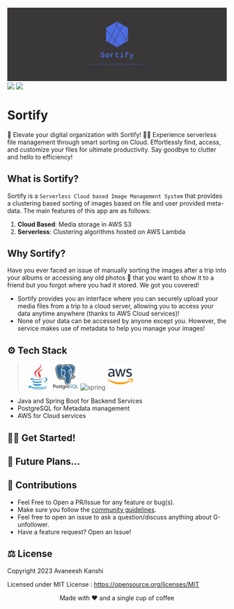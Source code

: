 
![Logo](assets/logo.png)
<a href="https://postgresql.org"><img src="https://img.shields.io/badge/Release-v1.0.0-blue.svg"/></a>
<a href="https://postgresql.org"><img src="https://img.shields.io/badge/Spring Boot-v3.2.1-green.svg"/></a>
# Sortify

🚀 Elevate your digital organization with Sortify! 📂✨ 
Experience serverless file management through smart sorting 
on Cloud. Effortlessly find, access, 
and customize your files for ultimate productivity. 
Say goodbye to clutter and hello to efficiency! 

## What is Sortify?

Sortify is a `Serverless Cloud based Image Management System` that provides
a clustering based sorting of images based on file and user provided meta-data.
The main features of this app are as follows:

1. **Cloud Based**: Media storage in AWS S3
2. **Serverless**: Clustering algorithms hosted on AWS Lambda

## Why Sortify?

Have you ever faced an issue of manually sorting the images after a trip into your albums
or accessing any old photos 📸 that you want to show it to a friend but you forgot where you
had it stored. We got you covered!
* Sortify provides you an interface where you can securely upload your media files from a trip
to a cloud server, allowing you to access your data anytime anywhere (thanks to AWS Cloud services)!
* None of your data can be accessed by anyone except you. However, the service makes use of
metadata to help you manage your images!

## ⚙️ Tech Stack
><img src="https://raw.githubusercontent.com/devicons/devicon/master/icons/java/java-original.svg" alt="java" width="60" height="60"/> 
><img src="https://raw.githubusercontent.com/devicons/devicon/master/icons/postgresql/postgresql-original-wordmark.svg" alt="postgresql" width="60" height="60"/>
><img src="https://www.vectorlogo.zone/logos/springio/springio-icon.svg" alt="spring" width="60" height="60"/>
><img src="https://raw.githubusercontent.com/devicons/devicon/master/icons/amazonwebservices/amazonwebservices-original-wordmark.svg" alt="aws" width="60" height="60"/>

* Java and Spring Boot for Backend Services
* PostgreSQL for Metadata management
* AWS for Cloud services
## 🏃🏼 Get Started!

## 🔮 Future Plans...

## 🤝 Contributions

- Feel Free to Open a PR/Issue for any feature or bug(s).
- Make sure you follow the [community guidelines](https://docs.github.com/en/github/site-policy/github-community-guidelines).
- Feel free to open an issue to ask a question/discuss anything about G-unfollower.
- Have a feature request? Open an Issue!

## ⚖️ License

Copyright 2023 Avaneesh Kanshi

Licensed under MIT License : https://opensource.org/licenses/MIT

<p align="center">Made with ♥️ and a single cup of coffee</p>